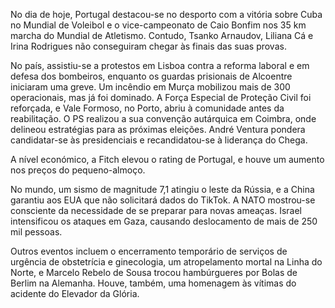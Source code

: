 No dia de hoje, Portugal destacou-se no desporto com a vitória sobre Cuba no Mundial de Voleibol e o vice-campeonato de Caio Bonfim nos 35 km marcha do Mundial de Atletismo. Contudo, Tsanko Arnaudov, Liliana Cá e Irina Rodrigues não conseguiram chegar às finais das suas provas.

No país, assistiu-se a protestos em Lisboa contra a reforma laboral e em defesa dos bombeiros, enquanto os guardas prisionais de Alcoentre iniciaram uma greve. Um incêndio em Murça mobilizou mais de 300 operacionais, mas já foi dominado. A Força Especial de Proteção Civil foi reforçada, e Vale Formoso, no Porto, abriu à comunidade antes da reabilitação. O PS realizou a sua convenção autárquica em Coimbra, onde delineou estratégias para as próximas eleições. André Ventura pondera candidatar-se às presidenciais e recandidatou-se à liderança do Chega.

A nível económico, a Fitch elevou o rating de Portugal, e houve um aumento nos preços do pequeno-almoço.

No mundo, um sismo de magnitude 7,1 atingiu o leste da Rússia, e a China garantiu aos EUA que não solicitará dados do TikTok. A NATO mostrou-se consciente da necessidade de se preparar para novas ameaças. Israel intensificou os ataques em Gaza, causando deslocamento de mais de 250 mil pessoas.

Outros eventos incluem o encerramento temporário de serviços de urgência de obstetrícia e ginecologia, um atropelamento mortal na Linha do Norte, e Marcelo Rebelo de Sousa trocou hambúrgueres por Bolas de Berlim na Alemanha. Houve, também, uma homenagem às vítimas do acidente do Elevador da Glória.